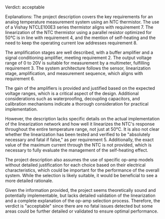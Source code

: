 Verdict: acceptable

Explanations: 
The project description covers the key requirements for an analog temperature measurement system using an NTC thermistor. The use of a Vishay NTCLE100E3 series thermistor aligns with requirement 7. The linearization of the NTC thermistor using a parallel resistor optimized for 50°C is in line with requirement 4, and the mention of self-heating and the need to keep the operating current low addresses requirement 8.

The amplification stages are well described, with a buffer amplifier and a signal conditioning amplifier, meeting requirement 2. The output voltage range of 0 to 20V is suitable for measurement by a multimeter, fulfilling requirement 3. The system architecture follows the sensor, linearization stage, amplification, and measurement sequence, which aligns with requirement 6.

The gain of the amplifiers is provided and justified based on the expected voltage ranges, which is a critical aspect of the design. Additional considerations such as waterproofing, decoupling capacitors, and calibration mechanisms indicate a thorough consideration for practical implementation.

However, the description lacks specific details on the actual implementation of the linearization network and how well it linearizes the NTC's response throughout the entire temperature range, not just at 50°C. It is also not clear whether the linearization has been tested and verified to be "absolutely necessary and fatal if false," as per requirement 5. Additionally, the exact value of the maximum current through the NTC is not provided, which is necessary to fully evaluate the management of the self-heating effect.

The project description also assumes the use of specific op-amp models without detailed justification for each choice based on their electrical characteristics, which could be important for the performance of the overall system. While the selection is likely suitable, it would be beneficial to see a more detailed rationale.

Given the information provided, the project seems theoretically sound and potentially implementable, but lacks detailed validation of the linearization and a complete explanation of the op-amp selection process. Therefore, the verdict is "acceptable" since there are no fatal issues detected but some areas could be further detailed or validated to ensure optimal performance.